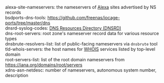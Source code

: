alexa-site-nameservers: the nameservers of [Alexa](https://www.alexa.com/) sites advertised by NS records  
bsdports-dns-tools: <https://github.com/freenas/iocage-ports/tree/master/dns>  
dnsrd-syslog-codes: [DNS Resources Directory (DNSRD)](http://web.archive.org/web/*/www.dns.net/dnsrd/)  
dns-root-servers: root zone's nameserver record data for various resource types  
dnsbrute-resolvers-list: list of public-facing nameservers via `dnsbrute` tool  
tld-whois-servers: the host names for [WHOIS](https://whois.icann.org/en) services listed by top-level domain  
root-servers-list: list of the root domain nameservers from <https://iana.org/domains/root/servers>  
xdns-asn-netdesc: number of nameservers, autonomous system number, description  
